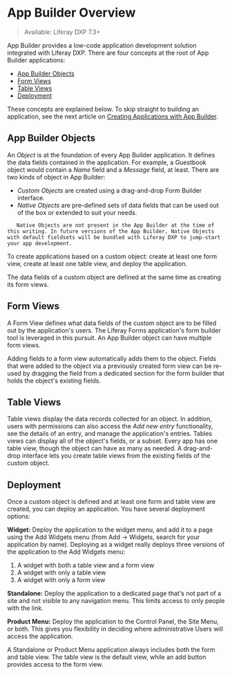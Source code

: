 # App Builder Overview

> Available: Liferay DXP 7.3+

App Builder provides a low-code application development solution integrated with Liferay DXP. There are four concepts at the root of App Builder applications:

* [App Builder Objects](#app-builder-objects)
* [Form Views](#form-views)
* [Table Views](#table-views)
* [Deployment](#deployment)

These concepts are explained below. To skip straight to building an application, see the next article on [Creating Applications with App Builder](./creating-applications-with-app-builder.md).

## App Builder Objects

An _Object_ is at the foundation of every App Builder application. It defines the data fields contained in the application. For example, a Guestbook object would contain a _Name_ field and a _Message_ field, at least. There are two kinds of object in App Builder:

* _Custom Objects_ are created using a drag-and-drop Form Builder interface.
* _Native Objects_ are pre-defined sets of data fields that can be used out of the box or extended to suit your needs.

```note::
   Native Objects are not present in the App Builder at the time of this writing. In future versions of the App Builder, Native Objects with default fieldsets will be bundled with Liferay DXP to jump-start your app development.
```

To create applications based on a custom object: create at least one form view, create at least one table view, and deploy the application.

The data fields of a custom object are defined at the same time as creating its form views.

## Form Views

A Form View defines what data fields of the custom object are to be filled out by the application's users. The Liferay Forms application's form builder tool is leveraged in this pursuit. An App Builder object can have multiple form views.

Adding fields to a form view automatically adds them to the object. Fields that were added to the object via a previously created form view can be re-used by dragging the field from a dedicated section for the form builder that holds the object's existing fields.

## Table Views

Table views display the data records collected for an object. In addition, users with permissions can also access the _Add new entry_ functionality, see the details of an entry, and manage the application's entries. Tables views can display all of the object's fields, or a subset. Every app has one table view, though the object can have as many as needed. A drag-and-drop interface lets you create table views from the existing fields of the custom object.

## Deployment

Once a custom object is defined and at least one form and table view are created, you can deploy an application. You have several deployment options:

**Widget:** Deploy the application to the widget menu, and add it to a page using the Add Widgets menu (from Add &rarr; Widgets, search for your application by name). Deploying as a widget really deploys three versions of the application to the Add Widgets menu:

1. A widget with both a table view and a form view
1. A widget with only a table view
1. A widget with only a form view

**Standalone:** Deploy the application to a dedicated page that's not part of a site and not visible to any navigation menu. This limits access to only people with the link.

**Product Menu:** Deploy the application to the Control Panel, the Site Menu, or both. This gives you flexibility in deciding where administrative Users will access the application.

A Standalone or Product Menu application always includes both the form and table view. The table view is the default view, while an add button provides access to the form view.
